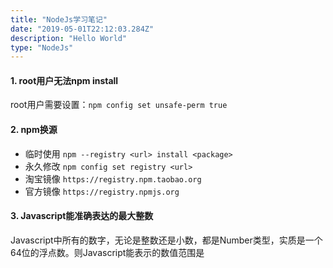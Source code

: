 ```yaml
---
title: "NodeJs学习笔记"
date: "2019-05-01T22:12:03.284Z"
description: "Hello World"
type: "NodeJs"
---
```


#### 1. root用户无法npm install
root用户需要设置：`npm config set unsafe-perm true`

#### 2. npm换源
* 临时使用 `npm --registry <url> install <package>`
* 永久修改 `npm config set registry <url>`
* 淘宝镜像 `https://registry.npm.taobao.org`
* 官方镜像 `https://registry.npmjs.org`

#### 3. Javascript能准确表达的最大整数
Javascript中所有的数字，无论是整数还是小数，都是Number类型，实质是一个64位的浮点数。则Javascript能表示的数值范围是
